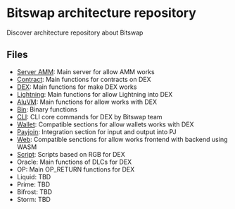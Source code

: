 # Bitswap architecture repository

Discover architecture repository about Bitswap

## Files

- [Server AMM](https://github.com/BitSwap-BiFi/Bitswap-core/tree/main/server/amm): Main server for allow AMM works
- [Contract](https://github.com/BitSwap-BiFi/Bitswap-core/tree/main/src/contract): Main functions for contracts on DEX
- [DEX](https://github.com/BitSwap-BiFi/Bitswap-core/tree/main/src/dex): Main functions for make DEX works
- [Lightning](https://github.com/BitSwap-BiFi/Bitswap-core/tree/main/src/lightning): Main functions for allow Lightning into DEX
- [AluVM](https://github.com/BitSwap-BiFi/Bitswap-core/tree/main/src/aluvm): Main functions for allow works with DEX
- [Bin](https://github.com/BitSwap-BiFi/Bitswap-core/tree/main/src/bin): Binary functions
- [CLI](https://github.com/BitSwap-BiFi/Bitswap-core/tree/main/src/cli): CLI core commands for DEX by Bitswap team 
- [Wallet](https://github.com/BitSwap-BiFi/Bitswap-core/tree/main/src/wallet): Compatible sections for allow wallets works with DEX
- [Payjoin](https://github.com/BitSwap-BiFi/Bitswap-core/tree/main/src/wallet/payjoin): Integration section for input and output into PJ
- [Web](https://github.com/BitSwap-BiFi/Bitswap-core/tree/main/src/web): Compatible senctions for allow works frontend with backend using WASM
- [Script](https://github.com/BitSwap-BiFi/Bitswap-core/tree/main/src/script): Scripts based on RGB for DEX
- Oracle: Main functions of DLCs for DEX
- OP: Main OP_RETURN functions for DEX
- Liquid: TBD
- Prime: TBD
- Bifrost: TBD
- Storm: TBD

